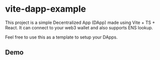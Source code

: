 # vite-dapp-example

This project is a simple Decentralized App (DApp) made using Vite + TS + React.
It can connect to your web3 wallet and also supports ENS lookup.

Feel free to use this as a template to setup your DApps.

## Demo
